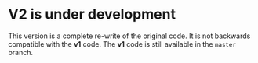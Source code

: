 # V2 is under development

This version is a complete re-write of the original code. It is not backwards compatible with the **v1** code. 
The **v1** code is still available in the `master` branch.